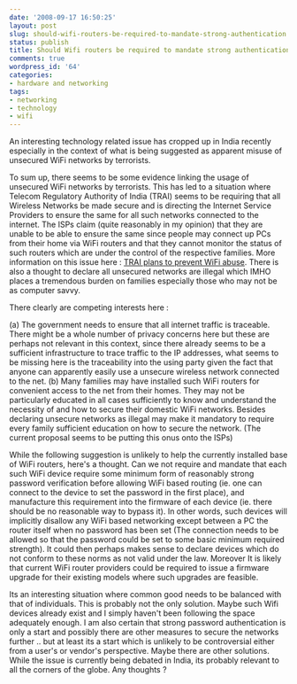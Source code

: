 ```yaml
---
date: '2008-09-17 16:50:25'
layout: post
slug: should-wifi-routers-be-required-to-mandate-strong-authentication
status: publish
title: Should Wifi routers be required to mandate strong authentication
comments: true
wordpress_id: '64'
categories:
- hardware and networking
tags:
- networking
- technology
- wifi
---
```


An interesting technology related issue has cropped up in India recently especially in the context of what is being suggested as apparent misuse of unsecured WiFi networks by terrorists.

To sum up, there seems to be some evidence linking the usage of unsecured WiFi networks by terrorists. This has led to a situation where Telecom Regulatory Authority of India (TRAI) seems to be requiring that all Wireless Networks be made secure and is directing the Internet Service Providers to ensure the same for all such networks connected to the internet. The ISPs claim (quite reasonably in my opinion) that they are unable to be able to ensure the same since people may connect up PCs from their home via WiFi routers and that they cannot monitor the status of such routers which are under the control of the respective families. More information on this issue here : [TRAI plans to prevent WiFi abuse](http://economictimes.indiatimes.com/News_by_Industry/Trai_plans_to_prevent_WiFi_abuse/articleshow/3491302.cms). There is also a thought to declare all unsecured networks are illegal which IMHO places a tremendous burden on families especially those who may not be as computer savvy.

There clearly are competing interests here :

(a) The government needs to ensure that all internet traffic is traceable. There might be a whole number of privacy concerns here but these are perhaps not relevant in this context, since there already seems to be a sufficient infrastructure to trace traffic to the IP addresses, what seems to be missing here is the traceability into the using party given the fact that anyone can apparently easily use a unsecure wireless network connected to the net.
(b) Many families may have installed such WiFi routers for convenient access to the net from their homes. They may not be particularly educated in all cases sufficiently to know and understand the necessity of and how to secure their domestic WiFi networks. Besides declaring unsecure networks as illegal may make it mandatory to require every family sufficient education on how to secure the network. (The current proposal seems to be putting this onus onto the ISPs)

While the following suggestion is unlikely to help the currently installed base of WiFi routers, here's a thought. Can we not require and mandate that each such WiFi device require some minimum form of reasonably strong password verification before allowing WiFi based routing (ie. one can connect to the device to set the password in the first place), and manufacture this requirement into the firmware of each device (ie. there should be no reasonable way to bypass it). In other words, such devices will implicitly disallow any WiFi based networking except between a PC  the router itself when no password has been set (The connection needs to be allowed so that the password could be set to some basic minimum required strength). It could then perhaps makes sense to declare devices which do not conform to these norms as not valid under the law. Moreover It is likely that current WiFi router providers could be required to issue a firmware upgrade for their existing models where such upgrades are feasible. 

Its an interesting situation where common good needs to be balanced with that of individuals. This is probably not the only solution. Maybe such Wifi devices already exist and I simply haven't been following the space adequately enough. I am also certain that strong password authentication is only a start and possibly there are other measures to secure the networks further .. but at least its a start which is unlikely to be controversial either from a user's or vendor's perspective. Maybe there are other solutions. While the issue is currently being debated in India, its probably relevant to all the corners of the globe. Any thoughts ?



